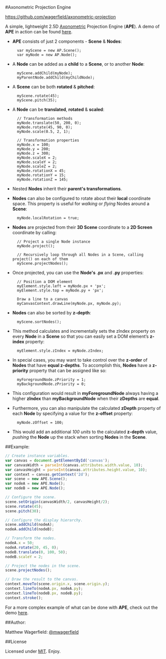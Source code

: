 #Axonometric Projection Engine

https://github.com/wagerfield/axonometric-projection

A simple, lightweight 2.5D [Axonometric][wiki] Projection Engine (**APE**). A demo of **APE** in action can be found [here][demo].

* **APE** consists of just 2 components - **Scene** & **Nodes**:

		var myScene = new AP.Scene();
		var myNode = new AP.Node();

* A **Node** can be added as a **child** to a **Scene**, or to another **Node**:

		myScene.addChild(myNode);
		myParentNode.addChild(myChildNode);

* A **Scene** can be both **rotated** & **pitched**:

		myScene.rotate(45);
		myScene.pitch(35);

* A **Node** can be **translated**, **rotated** & **scaled**:

		// Transformation methods
		myNode.translate(50, 200, 0);
		myNode.rotate(45, 90, 0);
		myNode.scale(0.5, 2, 1);

		// Transformation properties
		myNode.x = 100;
		myNode.y = 200;
		myNode.z = 300;
		myNode.scaleX = 2;
		myNode.scaleY = 2;
		myNode.scaleZ = 2;
		myNode.rotationX = 45;
		myNode.rotationY = 15;
		myNode.rotationZ = 145;

* Nested **Nodes** inherit their **parent's transformations**.
* **Nodes** can also be configured to rotate about their **local** coordinate space. This property is useful for *walking* or *flying* Nodes around a **Scene**:

		myNode.localRotation = true;

* **Nodes** are projected from their **3D Scene** coordinate to a **2D Screen** coordinate by calling:

		// Project a single Node instance
		myNode.project();

		// Recursively loop through all Nodes in a Scene, calling project() on each of them
		myScene.projectNodes();

* Once projected, you can use the **Node's** **.px** and **.py** properties:

		// Position a DOM element
		myElement.style.left = myNode.px + 'px';
		myElement.style.top = myNode.py + 'px';

		Draw a line to a canvas
		myCanvasContext.drawLine(myNode.px, myNode.py);

* **Nodes** can also be sorted by **z-depth**:

		myScene.sortNodes();

* This method calculates and incrementally sets the zIndex property on every **Node** in a **Scene** so that you can easily set a DOM element’s **z-index** property:

		myElement.style.zIndex = myNode.zIndex;

* In special cases, you may want to take control over the **z-order** of **Nodes** that have **equal z-depths**. To accomplish this, **Nodes** have a **z-priority** property that can be assigned like so:

		myForegroundNode.zPriority = 1;
		myBackgroundNode.zPriority = 0;

* This configuration would result in **myForegroundNode** always having a higher **zIndex** than **myBackgroundNode** when their **zDepths** are **equal**.
* Furthermore, you can also manipulate the calculated **zDepth** property of each **Node** by specifying a value for the **z-offset** property:

		myNode.zOffset = 100;

* This would add an additional *100 units* to the calculated **z-depth** value, *pushing* the **Node** up the stack when sorting **Nodes** in the **Scene**.

##Example:

```javascript
// Create instance variables.
var canvas = document.getElementById('canvas');
var canvasWidth = parseInt(canvas.attributes.width.value, 10);
var canvasHeight = parseInt(canvas.attributes.height.value, 10);
var context = canvas.getContext('2d');
var scene = new APE.Scene();
var nodeA = new APE.Node();
var nodeB = new APE.Node();

// Configure the scene.
scene.setOrigin(canvasWidth/2, canvasHeight/2);
scene.rotate(45);
scene.pitch(30);

// Configure the display hierarchy.
scene.addChild(nodeA);
nodeA.addChild(nodeB);

// Transform the nodes.
nodeA.x = 50;
nodeA.rotate(20, 45, 0);
nodeB.translate(0, 100, 50);
nodeB.scaleY = 2;

// Project the nodes in the scene.
scene.projectNodes();

// Draw the result to the canvas.
context.moveTo(scene.origin.x, scene.origin.y);
context.lineTo(nodeA.px, nodeA.py);
context.lineTo(nodeB.px, nodeB.py);
context.stroke();
```

For a more complex example of what can be done with **APE**, check out the demo [here][demo].

##Author:

Matthew Wagerfield: [@mwagerfield][twitter]

##License

Licensed under [MIT](mit). Enjoy.

[demo]: http://matthewwagerfield.github.com/ape/
[wiki]: http://en.wikipedia.org/wiki/Axonometric_projection
[twitter]: http://twitter.com/mwagerfield
[mit]: http://www.opensource.org/licenses/mit-license.php
